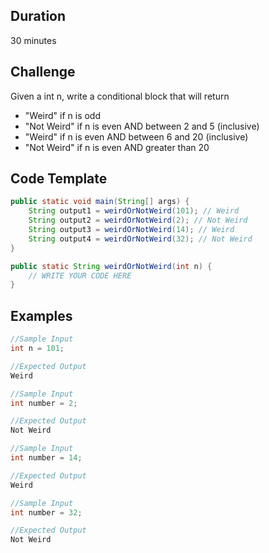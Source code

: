 ## Duration
30 minutes

## Challenge
Given a int n, write a conditional block that will return
- "Weird" if n is odd
- "Not Weird" if n is even AND between 2 and 5 (inclusive)
- "Weird" if n is even AND between 6 and 20 (inclusive)
- "Not Weird" if n is even AND greater than 20

## Code Template
```java
public static void main(String[] args) {
    String output1 = weirdOrNotWeird(101); // Weird
    String output2 = weirdOrNotWeird(2); // Not Weird
    String output3 = weirdOrNotWeird(14); // Weird
    String output4 = weirdOrNotWeird(32); // Not Weird
}

public static String weirdOrNotWeird(int n) {
    // WRITE YOUR CODE HERE
}
```
  
## Examples
```java
//Sample Input
int n = 101;

//Expected Output
Weird
```

```java
//Sample Input
int number = 2;

//Expected Output
Not Weird
```

```java
//Sample Input
int number = 14;

//Expected Output
Weird
```

```java
//Sample Input
int number = 32;

//Expected Output
Not Weird
```